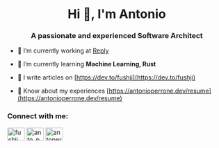 <h1 align="center">Hi 👋, I'm Antonio</h1>
<h3 align="center">A passionate and experienced Software Architect</h3>

- 🔭 I’m currently working at [Reply](www.reply.com)

- 🌱 I’m currently learning **Machine Learning, Rust**

- 📝 I write articles on [https://dev.to/fushji](https://dev.to/fushji)

- 📄 Know about my experiences [https://antonioperrone.dev/resume](https://antonioperrone.dev/resume)

<h3 align="left">Connect with me:</h3>
<p align="left">
<a href="https://dev.to/fushji" target="blank"><img align="center" src="https://raw.githubusercontent.com/rahuldkjain/github-profile-readme-generator/master/src/images/icons/Social/devto.svg" alt="fushji" height="30" width="40" /></a>
<a href="https://twitter.com/anto_perrone" target="blank"><img align="center" src="https://raw.githubusercontent.com/rahuldkjain/github-profile-readme-generator/master/src/images/icons/Social/twitter.svg" alt="anto_perrone" height="30" width="40" /></a>
<a href="https://linkedin.com/in/antoperrone" target="blank"><img align="center" src="https://raw.githubusercontent.com/rahuldkjain/github-profile-readme-generator/master/src/images/icons/Social/linked-in-alt.svg" alt="antoperrone" height="30" width="40" /></a>
</p>
